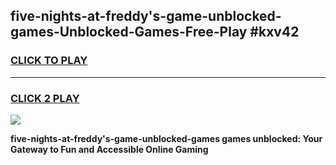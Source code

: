 
## five-nights-at-freddy's-game-unblocked-games-Unblocked-Games-Free-Play #kxv42
<h3>
<a href="https://us.freeplayer.one?title=five-nights-at-freddy's-game-unblocked-games&ref=9M">CLICK TO PLAY</a></h3>
<hr>

<h3>
<a href="https://us.freeplayer.one?title=five-nights-at-freddy's-game-unblocked-games&ref=9M">CLICK 2 PLAY</a>
  
</h3>

<a href="https://us.freeplayer.one?title=five-nights-at-freddy's-game-unblocked-games&ref=9M"><img src="https://clearcache.store/games.png"></a>


**five-nights-at-freddy's-game-unblocked-games games unblocked: Your Gateway to Fun and Accessible Online Gaming**
